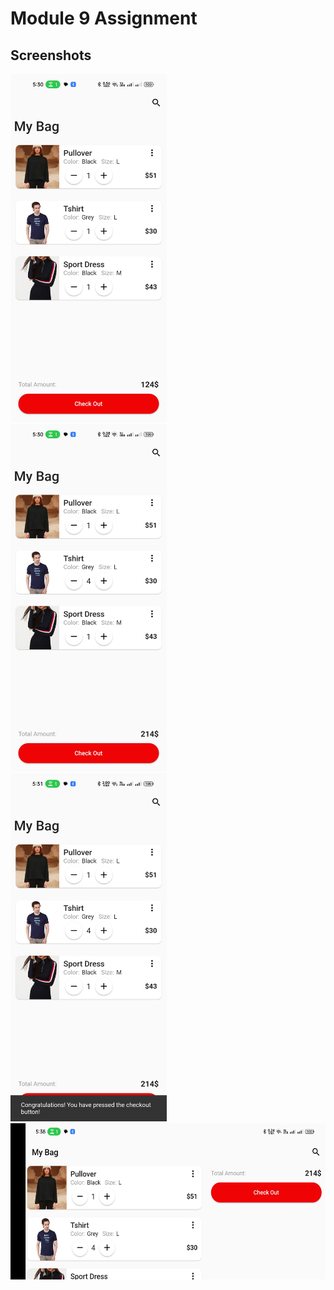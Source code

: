 # Module 9 Assignment

## Screenshots

<img src="screenshots/1.jpg" width="250">&nbsp;&nbsp;&nbsp;&nbsp;
<img src="screenshots/2.jpg" width="250">&nbsp;&nbsp;&nbsp;&nbsp;
<img src="screenshots/3.jpg" width="250">&nbsp;&nbsp;&nbsp;&nbsp;
<img src="screenshots/4.jpg" height="250">&nbsp;&nbsp;&nbsp;&nbsp;